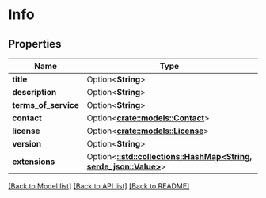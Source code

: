 # Info

## Properties

Name | Type | Description | Notes
------------ | ------------- | ------------- | -------------
**title** | Option<**String**> |  | [optional]
**description** | Option<**String**> |  | [optional]
**terms_of_service** | Option<**String**> |  | [optional]
**contact** | Option<[**crate::models::Contact**](Contact.md)> |  | [optional]
**license** | Option<[**crate::models::License**](License.md)> |  | [optional]
**version** | Option<**String**> |  | [optional]
**extensions** | Option<[**::std::collections::HashMap<String, serde_json::Value>**](serde_json::Value.md)> |  | [optional]

[[Back to Model list]](../README.md#documentation-for-models) [[Back to API list]](../README.md#documentation-for-api-endpoints) [[Back to README]](../README.md)


